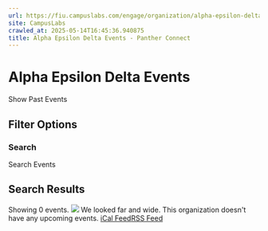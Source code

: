 ```yaml
---
url: https://fiu.campuslabs.com/engage/organization/alpha-epsilon-delta/events
site: CampusLabs
crawled_at: 2025-05-14T16:45:36.940875
title: Alpha Epsilon Delta Events - Panther Connect
---
```


# Alpha Epsilon Delta Events
Show Past Events
## Filter Options
### Search
Search Events
## Search Results
Showing 0 events.
![](https://static.campuslabsengage.com/discovery/images/events_1.svg)
We looked far and wide.
This organization doesn't have any upcoming events.
[iCal Feed](https://fiu.campuslabs.com/engage/organization/alpha-epsilon-delta/events.ics)[RSS Feed](https://fiu.campuslabs.com/engage/organization/alpha-epsilon-delta/events.rss)
